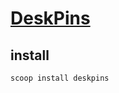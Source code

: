 # [DeskPins](https://efotinis.neocities.org/deskpins)

## install

```sh
scoop install deskpins
```
